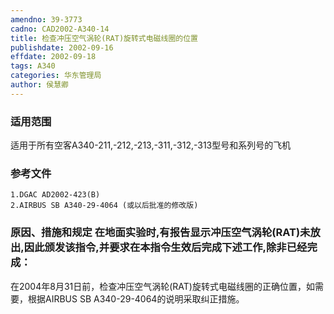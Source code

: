 ```yaml
---
amendno: 39-3773
cadno: CAD2002-A340-14
title: 检查冲压空气涡轮(RAT)旋转式电磁线圈的位置
publishdate: 2002-09-16
effdate: 2002-09-18
tags: A340
categories: 华东管理局
author: 侯慧卿
---
```


### 适用范围 
适用于所有空客A340-211,-212,-213,-311,-312,-313型号和系列号的飞机

### 参考文件
    1.DGAC AD2002-423(B) 
    2.AIRBUS SB A340-29-4064 (或以后批准的修改版) 

### 原因、措施和规定 在地面实验时,有报告显示冲压空气涡轮(RAT)未放出,因此颁发该指令,并要求在本指令生效后完成下述工作,除非已经完成： 
在2004年8月31日前，检查冲压空气涡轮(RAT)旋转式电磁线圈的正确位置，如需要，根据AIRBUS SB A340-29-4064的说明采取纠正措施。
